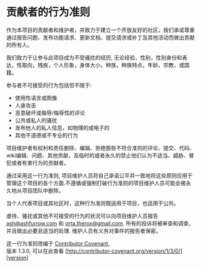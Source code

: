 # 贡献者的行为准则

作为本项目的贡献者和维护者，并致力于建立一个开放友好的社区，我们承诺尊重通过报告问题、发布功能请求、更新文档、提交请求或补丁及其他活动而做出贡献的所有人。

我们致力于让参与此项目成为不受骚扰的经历, 无论经验，性别，性别身份和表达，性取向，残疾，个人形象，身体大小，种族，种族特点，年龄，宗教，或国籍。

参与者不可接受的行为包括但不限于:

* 使用性语言或图像  
* 人身攻击 
* 恶意破坏或侮辱/侮辱性的评论
* 公共或私人的骚扰  
* 发布他人的私人信息，如物理的或电子的 
* 其他不道德或不专业的行为

项目维护者有权利和责任删除、编辑、拒绝那些不符合准则的评论、提交、代码、wiki编辑、问题、其他贡献，及临时的或者永久的禁止他们认为不适当、威胁、冒犯或者有害行为的贡献者。

通过采用这一行为准则, 项目维护人员将自己承诺公平并一致地将这些原则应用于管理这个项目的各个方面.不遵循或强制打破行为准则的项目维护人员可能会被永久地从项目团队中删除。

当个人代表项目或其社区时，这种行为准则既适用于项目，也适用于公共。


虐待、骚扰或其他不可接受的行为的状况可以向项目维护人员报告[ash@ashfurrow.com](mailto:ash@ashfurrow.com) 和 [orta.therox@gmail.com](mailto:orta.therox@gmail.com). 所有的投诉将被审查和调查，并且做出必要且适当的处理. 维护人员有义务对事件的报告者保密。


这一行为准则改编于 [Contributor Covenant][homepage],  
版本 1.3.0, 可以在此查看
[http://contributor-covenant.org/version/1/3/0/][version]

[homepage]: http://contributor-covenant.org
[version]: http://contributor-covenant.org/version/1/3/0/
